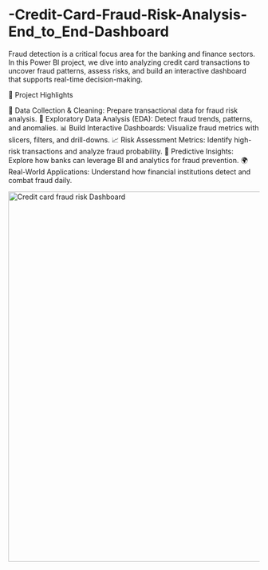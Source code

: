 # -Credit-Card-Fraud-Risk-Analysis-End_to_End-Dashboard
Fraud detection is a critical focus area for the banking and finance sectors. In this Power BI project, we dive into analyzing credit card transactions to uncover fraud patterns, assess risks, and build an interactive dashboard that supports real-time decision-making.

🚀 Project Highlights

🧹 Data Collection & Cleaning: Prepare transactional data for fraud risk analysis.
🔎 Exploratory Data Analysis (EDA): Detect fraud trends, patterns, and anomalies.
📊 Build Interactive Dashboards: Visualize fraud metrics with slicers, filters, and drill-downs.
📈 Risk Assessment Metrics: Identify high-risk transactions and analyze fraud probability.
🤖 Predictive Insights: Explore how banks can leverage BI and analytics for fraud prevention.
🌍 Real-World Applications: Understand how financial institutions detect and combat fraud daily.

<img width="1321" height="741" alt="Credit card fraud risk Dashboard" src="https://github.com/user-attachments/assets/e887dcff-ee59-4a15-bdc3-d64321288486" />

